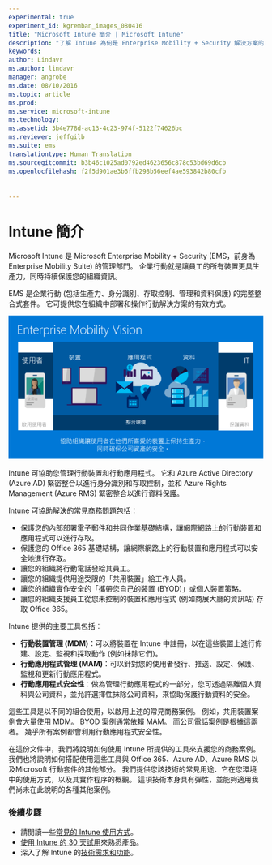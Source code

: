 ```yaml
---
experimental: true
experiment_id: kgremban_images_080416
title: "Microsoft Intune 簡介 | Microsoft Intune"
description: "了解 Intune 為何是 Enterprise Mobility + Security 解決方案的行動裝置管理元件。"
keywords: 
author: Lindavr
ms.author: lindavr
manager: angrobe
ms.date: 08/10/2016
ms.topic: article
ms.prod: 
ms.service: microsoft-intune
ms.technology: 
ms.assetid: 3b4e778d-ac13-4c23-974f-5122f74626bc
ms.reviewer: jeffgilb
ms.suite: ems
translationtype: Human Translation
ms.sourcegitcommit: b3b46c1025ad0792ed4623656c878c53bd69d6cb
ms.openlocfilehash: f2f5d901ae3b6ffb298b56eef4ae593842b80cfb


---
```


# <a name="introduction-to-intune"></a>Intune 簡介
Microsoft Intune 是 Microsoft Enterprise Mobility + Security (EMS，前身為 Enterprise Mobility Suite) 的管理部門。 企業行動就是讓員工的所有裝置更具生產力，同時持續保護您的組織資訊。  

EMS 是企業行動 (包括生產力、身分識別、存取控制、管理和資料保護) 的完整整合式套件。 它可提供您在組織中部署和操作行動解決方案的有效方式。  

![企業行動願景的影像](..\media\em-vision.png)

Intune 可協助您管理行動裝置和行動應用程式。 它和 Azure Active Directory (Azure AD) 緊密整合以進行身分識別和存取控制，並和 Azure Rights Management (Azure RMS) 緊密整合以進行資料保護。  

Intune 可協助解決的常見商務問題包括︰

* 保護您的內部部署電子郵件和共同作業基礎結構，讓網際網路上的行動裝置和應用程式可以進行存取。
* 保護您的 Office 365 基礎結構，讓網際網路上的行動裝置和應用程式可以安全地進行存取。
* 讓您的組織將行動電話發給其員工。
* 讓您的組織提供用途受限的「共用裝置」給工作人員。
* 讓您的組織實作安全的「攜帶您自己的裝置 (BYOD)」或個人裝置策略。
* 讓您的組織支援員工從您未控制的裝置和應用程式 (例如商展大廳的資訊站) 存取 Office 365。

Intune 提供的主要工具包括︰
* **行動裝置管理 (MDM)**：可以將裝置在 Intune 中註冊，以在這些裝置上進行佈建、設定、監視和採取動作 (例如抹除它們)。
* **行動應用程式管理 (MAM)**：可以針對您的使用者發行、推送、設定、保護、監視和更新行動應用程式。
* **行動應用程式安全性**︰做為管理行動應用程式的一部分，您可透過隔離個人資料與公司資料，並允許選擇性抹除公司資料，來協助保護行動資料的安全。

這些工具是以不同的組合使用，以啟用上述的常見商務案例。 例如，共用裝置案例會大量使用 MDM。 BYOD 案例通常依賴 MAM。 而公司電話案例是根據這兩者。 幾乎所有案例都會利用行動應用程式安全性。

在這份文件中，我們將說明如何使用 Intune 所提供的工具來支援您的商務案例。  我們也將說明如何搭配使用這些工具與 Office 365、Azure AD、Azure RMS 以及Microsoft 行動套件的其他部分。 我們提供您該技術的常見用途、它在您環境中的使用方式，以及其實作程序的概觀。 這項技術本身具有彈性，並能夠適用我們尚未在此說明的各種其他案例。

### <a name="next-steps"></a>後續步驟
* 請閱讀一些[常見的 Intune 使用方式](common-ways-to-use-intune.md)。
* [使用 Intune 的 30 天試用](get-started-with-a-30-day-trial-of-microsoft-intune.md)來熟悉產品。
* 深入了解 Intune 的[技術需求和功能](/intune/get-started/what-to-know-before-you-start-microsoft-intune)。



<!--HONumber=Nov16_HO2-->


